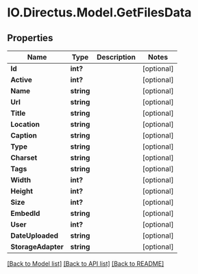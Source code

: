 # IO.Directus.Model.GetFilesData
## Properties

Name | Type | Description | Notes
------------ | ------------- | ------------- | -------------
**Id** | **int?** |  | [optional] 
**Active** | **int?** |  | [optional] 
**Name** | **string** |  | [optional] 
**Url** | **string** |  | [optional] 
**Title** | **string** |  | [optional] 
**Location** | **string** |  | [optional] 
**Caption** | **string** |  | [optional] 
**Type** | **string** |  | [optional] 
**Charset** | **string** |  | [optional] 
**Tags** | **string** |  | [optional] 
**Width** | **int?** |  | [optional] 
**Height** | **int?** |  | [optional] 
**Size** | **int?** |  | [optional] 
**EmbedId** | **string** |  | [optional] 
**User** | **int?** |  | [optional] 
**DateUploaded** | **string** |  | [optional] 
**StorageAdapter** | **string** |  | [optional] 

[[Back to Model list]](../README.md#documentation-for-models) [[Back to API list]](../README.md#documentation-for-api-endpoints) [[Back to README]](../README.md)

